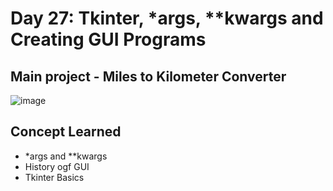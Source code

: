 # Day 27: Tkinter, *args, **kwargs and Creating GUI Programs

## Main project - Miles to Kilometer Converter
![image](https://github.com/user-attachments/assets/5db930ad-6513-45a7-a566-411659147615)

## Concept Learned
- *args and **kwargs
- History ogf GUI
- Tkinter Basics
